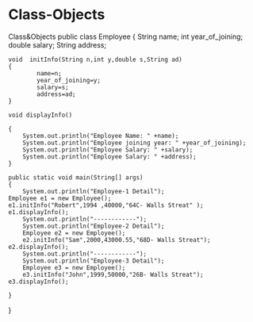 # Class-Objects
Class&amp;Objects
public class Employee 
{
     String name;
    int year_of_joining;
    double salary;
    String address;
    
    void  initInfo(String n,int y,double s,String ad)
    {
            name=n;
            year_of_joining=y;
            salary=s;
            address=ad;
    }
    
    void displayInfo()

    {
        System.out.println("Employee Name: " +name);
        System.out.println("Employee joining year: " +year_of_joining);
        System.out.println("Employee Salary: " +salary);
        System.out.println("Employee Salary: " +address);
    }

	public static void main(String[] args) 
	{
        System.out.println("Employee-1 Detail");    
	Employee e1 = new Employee();
	e1.initInfo("Robert",1994 ,40000,"64C- Walls Streat" );
	e1.displayInfo();
        System.out.println("------------");
        System.out.println("Employee-2 Detail"); 
        Employee e2 = new Employee();
        e2.initInfo("Sam",2000,43000.55,"68D- Walls Streat");
	e2.displayInfo();
        System.out.println("------------");
        System.out.println("Employee-3 Detail"); 
        Employee e3 = new Employee();
        e3.initInfo("John",1999,50000,"26B- Walls Streat");
	e3.displayInfo();
		
	}
}

